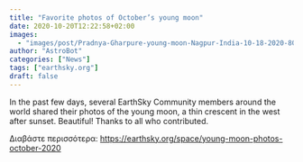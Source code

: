 ```yaml
---
title: "Favorite photos of October’s young moon"
date: 2020-10-20T12:22:58+02:00
images:
  - "images/post/Pradnya-Gharpure-young-moon-Nagpur-India-10-18-2020-800x600.jpg"
author: "AstroBot"
categories: ["News"]
tags: ["earthsky.org"]
draft: false
---
```


In the past few days, several EarthSky Community members around the world shared their photos of the young moon, a thin crescent in the west after sunset. Beautiful! Thanks to all who contributed.

Διαβάστε περισσότερα: https://earthsky.org/space/young-moon-photos-october-2020
